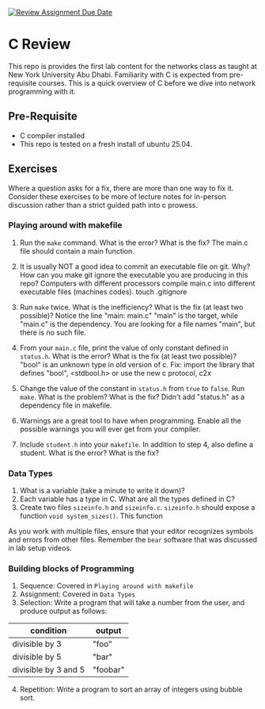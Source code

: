 [![Review Assignment Due Date](https://classroom.github.com/assets/deadline-readme-button-22041afd0340ce965d47ae6ef1cefeee28c7c493a6346c4f15d667ab976d596c.svg)](https://classroom.github.com/a/zPkSNLYm)
# C Review

This repo is provides the first lab content for the networks class
as taught at New York University Abu Dhabi. Familiarity with C is
expected from pre-requisite courses. This is a quick overview of C
before we dive into network programming with it.

## Pre-Requisite

- C compiler installed
- This repo is tested on a fresh install of ubuntu 25.04.

## Exercises

Where a question asks for a fix, there are more than one way to fix it.
Consider these exercises to be more of lecture notes for in-person discussion
rather than a strict guided path into c prowess.

### Playing around with makefile

1. Run the `make` command. What is the error? What is the fix?
The main.c file should contain a main function.

2. It is usually NOT a good idea to commit an executable file on git. Why?
How can you make git ignore the executable you are producing in this repo?
Computers with different processors compile main.c into different executable files (machines codes).
touch .gitignore

3. Run `make` twice. What is the inefficiency? What is the fix (at least two possible)?
Notice the line "main: main.c"
"main" is the target, while "main.c" is the dependency. You are looking for a file names "main", but there is no such file.

4. From your `main.c` file, print the value of only constant
defined in `status.h`. What is the error? What is the fix (at least two possible)?
"bool" is an unknown type in old version of c.
Fix:
import the library that defines "bool", <stdbool.h>
or
use the new c protocol, c2x

5. Change the value of the constant in `status.h` from `true` to `false`.
Run `make`. What is the problem? What is the fix?
Didn't add "status.h" as a dependency file in makefile.

6. Warnings are a great tool to have when programming.
Enable all the possible warnings you will ever get from your compiler.
7. Include `student.h` into your `makefile`. In addition to step 4,
also define a student. What is the error? What is the fix?

### Data Types

1. What is a variable (take a minute to write it down)?
2. Each variable has a type in C. What are all the types defined in C?
3. Create two files `sizeinfo.h` and `sizeinfo.c`. `sizeinfo.h` should
expose a function `void system_sizes()`. This function

As you work with multiple files, ensure that your editor recognizes
symbols and errors from other files. Remember the `bear` software
that was discussed in lab setup videos.

### Building blocks of Programming

1. Sequence: Covered in `Playing around with makefile`
2. Assignment: Covered in `Data Types`
1. Selection: Write a program that will take a number from the user,
and produce output as follows:

| condition | output |
|-----------|--------|
| divisible by 3 | "foo" |
| divisible by 5 | "bar" |
| divisible by 3 and 5 | "foobar" |

4. Repetition: Write a program to sort an array of integers using bubble sort.

